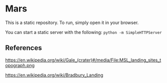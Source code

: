# Mars

This is a static repository.  To run, simply open it in your browser.

You can start a static server with the following: `python -m SimpleHTTPServer`

## References

https://en.wikipedia.org/wiki/Gale_(crater)#/media/File:MSL_landing_sites_topograph.png

https://en.wikipedia.org/wiki/Bradbury_Landing
